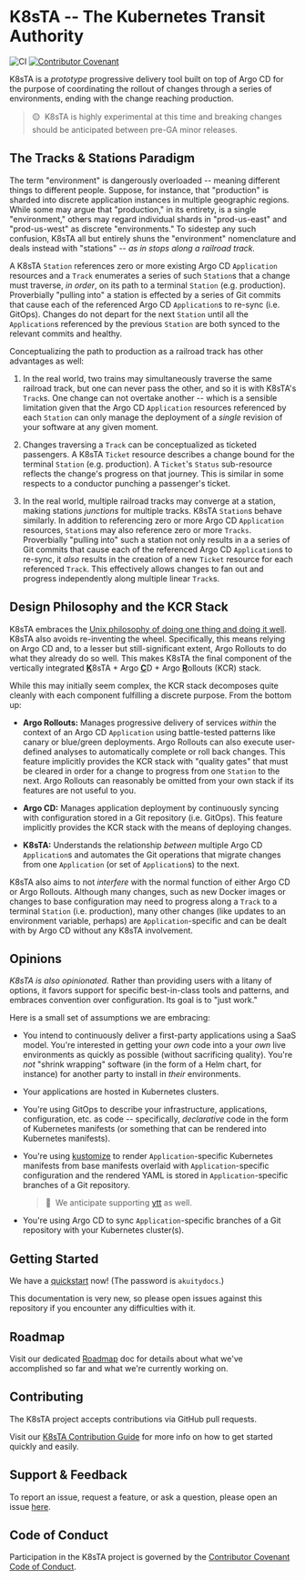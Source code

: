 # K8sTA -- The Kubernetes Transit Authority

![CI](https://github.com/akuityio/k8sta-prototype/actions/workflows/ci.yaml/badge.svg)
[![Contributor Covenant](https://img.shields.io/badge/Contributor%20Covenant-2.1-4baaaa.svg)](CODE_OF_CONDUCT.md)

K8sTA is a _prototype_ progressive delivery tool built on top of Argo CD for the
purpose of coordinating the rollout of changes through a series of environments,
ending with the change reaching production.

> 🟡&nbsp;&nbsp;K8sTA is highly experimental at this time and breaking changes
> should be anticipated between pre-GA minor releases.

## The Tracks & Stations Paradigm

The term "environment" is dangerously overloaded -- meaning different things to
different people. Suppose, for instance, that "production" is sharded into
discrete application instances in multiple geographic regions. While some may
argue that "production," in its entirety, is a single "environment," others may
regard individual shards in "prod-us-east" and "prod-us-west" as discrete
"environments." To sidestep any such confusion, K8sTA all but entirely shuns the
"environment" nomenclature and deals instead with "stations" -- _as in stops
along a railroad track._

A K8sTA `Station` references zero or more existing Argo CD `Application`
resources and a `Track` enumerates a series of such `Station`s that a change
must traverse, _in order_, on its path to a terminal `Station` (e.g.
production). Proverbially "pulling into" a station is effected by a series of
Git commits that cause each of the referenced Argo CD `Application`s to re-sync
(i.e. GitOps). Changes do not depart for the next `Station` until all the
`Application`s referenced by the previous `Station` are both synced to the
relevant commits and healthy.

Conceptualizing the path to production as a railroad track has other advantages
as well:

1. In the real world, two trains may simultaneously traverse the same railroad
   track, but one can never pass the other, and so it is with K8sTA's `Track`s.
   One change can not overtake another -- which is a sensible limitation given
   that the Argo CD `Application` resources referenced by each `Station` can
   only manage the deployment of a _single_ revision of your software at any
   given moment.

1. Changes traversing a `Track` can be conceptualized as ticketed passengers. A
   K8sTA `Ticket` resource describes a change bound for the terminal `Station`
   (e.g. production). A `Ticket`'s `Status` sub-resource reflects the change's
   progress on that journey. This is similar in some respects to a conductor
   punching a passenger's ticket.

1. In the real world, multiple railroad tracks may converge at a station, making
   stations _junctions_ for multiple tracks. K8sTA `Station`s behave similarly.
   In addition to referencing zero or more Argo CD `Application` resources,
   `Station`s may also reference zero or more `Tracks`. Proverbially "pulling
   into" such a station not only results in a a series of Git commits that cause
   each of the referenced Argo CD `Application`s to re-sync, it _also_ results
   in the creation of a new `Ticket` resource for each referenced `Track`. This
   effectively allows changes to fan out and progress independently along
   multiple linear `Track`s.

## Design Philosophy and the KCR Stack

K8sTA embraces the
[Unix philosophy of doing one thing and doing it well](https://en.wikipedia.org/wiki/Unix_philosophy#Do_One_Thing_and_Do_It_Well).
K8sTA also avoids re-inventing the wheel. Specifically, this means relying on
Argo CD and, to a lesser but still-significant extent, Argo Rollouts to do what
they already do so well. This makes K8sTA the final component of the vertically
integrated <b><u>K</u></b>8sTA + Argo <b><u>C</u></b>D + 
Argo <b><u>R</u></b>ollouts (KCR) stack.

While this may initially seem complex, the KCR stack decomposes quite cleanly
with each component fulfilling a discrete purpose. From the bottom up:

* __Argo Rollouts:__ Manages progressive delivery of services _within_ the
  context of an Argo CD `Application` using battle-tested patterns like canary
  or blue/green deployments. Argo Rollouts can also execute user-defined
  analyses to automatically complete or roll back changes. This feature
  implicitly provides the KCR stack with "quality gates" that must be cleared
  in order for a change to progress from one `Station` to the next. Argo
  Rollouts can reasonably be omitted from your own stack if its features are not
  useful to you.

* __Argo CD:__ Manages application deployment by continuously syncing with
  configuration stored in a Git repository (i.e. GitOps). This feature
  implicitly provides the KCR stack with the means of deploying changes.

* __K8sTA:__ Understands the relationship _between_ multiple Argo CD
  `Application`s and automates the Git operations that migrate changes from one
  `Application` (or set of `Application`s) to the next.

K8sTA also aims to not _interfere_ with the normal function of either Argo CD or
Argo Rollouts. Although many changes, such as new Docker images or changes to
base configuration may need to progress along a `Track` to a terminal `Station`
(i.e. production), many other changes (like updates to an environment variable,
perhaps) are `Application`-specific and can be dealt with by Argo CD without any
K8sTA involvement.

## Opinions

_K8sTA is also opinionated._ Rather than providing users with a litany of
options, it favors support for specific best-in-class tools and patterns, and
embraces convention over configuration. Its goal is to "just work."

Here is a small set of assumptions we are embracing:

* You intend to continuously deliver a first-party applications using a SaaS
  model. You're interested in getting your _own_ code into a your _own_ live
  environments as quickly as possible (without sacrificing quality). You're
  _not_ "shrink wrapping" software (in the form of a Helm chart, for instance)
  for another party to install in _their_ environments.

* Your applications are hosted in Kubernetes clusters.

* You're using GitOps to describe your infrastructure, applications,
  configuration, etc. as code -- specifically, _declarative_ code in the
  form of Kubernetes manifests (or something that can be rendered into
  Kubernetes manifests).

* You're using [kustomize](https://github.com/kubernetes-sigs/kustomize) to
  render `Application`-specific Kubernetes manifests from base manifests
  overlaid with `Application`-specific configuration and the rendered YAML is
  stored in `Application`-specific branches of a Git repository.

  > 📝&nbsp;&nbsp;We anticipate supporting
  > [ytt](https://github.com/vmware-tanzu/carvel-ytt) as well.

* You're using Argo CD to sync `Application`-specific branches of a Git
  repository with your Kubernetes cluster(s).

## Getting Started

We have a
[quickstart](https://docs-k8sta-akuity-io.netlify.app/getting-started/quickstart)
now! (The password is `akuitydocs`.)

This documentation is very new, so please open issues against this repository if
you encounter any difficulties with it.

## Roadmap

Visit our dedicated [Roadmap](metadocs/ROADMAP.md) doc for details about what we've
accomplished so far and what we're currently working on.

## Contributing

The K8sTA project accepts contributions via GitHub pull requests.

Visit our [K8sTA Contribution Guide](metadocs/CONTRIBUTING.md) for more info on how
to get started quickly and easily.

## Support & Feedback

To report an issue, request a feature, or ask a question, please open an issue
[here](https://github.com/akuityio/k8sta-prototype/issues).

## Code of Conduct

Participation in the K8sTA project is governed by the
[Contributor Covenant Code of Conduct](metadocs/CODE_OF_CONDUCT.md).

